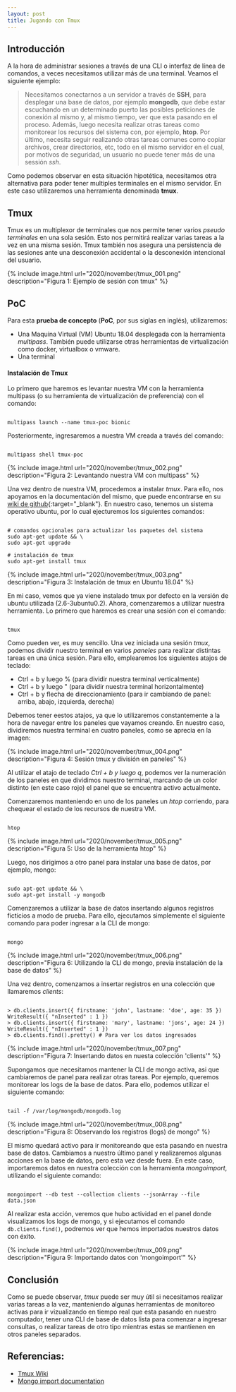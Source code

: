 ```yaml
---
layout: post
title: Jugando con Tmux
---
```


## Introducción

A la hora de administrar sesiones a través de una CLI o interfaz de línea de comandos, a veces necesitamos utilizar más de una terminal. Veamos el siguiente ejemplo:

> Necesitamos conectarnos a un servidor a través de __SSH__, para desplegar una base de datos, por ejemplo __mongodb__, que debe estar escuchando en un determinado puerto las posibles peticiones de conexión al mismo y, al mismo tiempo, ver que esta pasando en el proceso. Además, luego necesita realizar otras tareas como monitorear los recursos del sistema con, por ejemplo, __htop__. Por último, necesita seguir realizando otras tareas comunes como copiar archivos, crear directorios, etc, todo en el mismo servidor en el cual, por motivos de seguridad, un usuario no puede tener más de una sessión _ssh_.

Como podemos observar en esta situación hipotética, necesitamos otra alternativa para poder tener multiples terminales en el mismo servidor. En este caso utilizaremos una herramienta denominada __tmux__.

## Tmux

Tmux es un multiplexor de terminales que nos permite tener varios _pseudo terminales_ en una sola sesión. Esto nos permitirá realizar varias tareas a la vez en una misma sesión. Tmux también nos asegura una persistencia de las sesiones ante una desconexión accidental o la desconexión intencional del usuario.

{% include image.html url="2020/november/tmux_001.png" description="Figura 1: Ejemplo de sesión con tmux" %}

## PoC

Para esta __prueba de concepto__ (__PoC__, por sus siglas en inglés), utilizaremos:

- Una Maquina Virtual (VM) Ubuntu 18.04 desplegada con la herramienta _multipass_. También puede utilizarse otras herramientas de virtualización como docker, virtualbox o vmware.
- Una terminal

#### Instalación de Tmux

Lo primero que haremos es levantar nuestra VM con la herramienta multipass (o su herramienta de virtualización de preferencia) con el comando:

```

multipass launch --name tmux-poc bionic

```

Posteriormente, ingresaremos a nuestra VM creada a través del comando:

```

multipass shell tmux-poc

```

{% include image.html url="2020/november/tmux_002.png" description="Figura 2: Levantando nuestra VM con multipass" %}

Una vez dentro de nuestra VM, procedemos a instalar _tmux_. Para ello, nos apoyamos en la documentación del mismo, que puede encontrarse en su [wiki de github](https://github.com/tmux/tmux/wiki/Installing){:target="_blank"}. En nuestro caso, tenemos un sistema operativo ubuntu, por lo cual ejecturemos los siguientes comandos:

```

# comandos opcionales para actualizar los paquetes del sistema
sudo apt-get update && \
sudo apt-get upgrade

# instalación de tmux
sudo apt-get install tmux

```

{% include image.html url="2020/november/tmux_003.png" description="Figura 3: Instalación de tmux en Ubuntu 18.04" %}

En mi caso, vemos que ya viene instalado tmux por defecto en la versión de ubuntu utilizada (2.6-3ubuntu0.2). Ahora, comenzaremos a utilizar nuestra herramienta. Lo primero que haremos es crear una sesión con el comando:

```

tmux

```

Como pueden ver, es muy sencillo. Una vez iniciada una sesión _tmux_, podemos dividir nuestro terminal en varios _paneles_ para realizar distintas tareas en una única sesión. Para ello, emplearemos los siguientes atajos de teclado:

- Ctrl + b y luego % (para dividir nuestra terminal verticalmente)
- Ctrl + b y luego " (para dividir nuestra terminal horizontalmente)
- Ctrl + b y flecha de direccionamiento (para ir cambiando de panel: arriba, abajo, izquierda, derecha)

Debemos tener eestos atajos, ya que lo utilizaremos constantemente a la hora de navegar entre los paneles que vayamos creando. En nuestro caso, dividiremos nuestra terminal en cuatro paneles, como se aprecia en la imagen:

{% include image.html url="2020/november/tmux_004.png" description="Figura 4: Sesión tmux y división en paneles" %}

Al utilizar el atajo de teclado _Ctrl + b y luego q_, podemos ver la numeración de los paneles en que dividimos nuestro terminal, marcando de un color distinto (en este caso rojo) el panel que se encuentra activo actualmente.

Comenzaremos manteniendo en uno de los paneles un _htop_ corriendo, para chequear el estado de los recursos de nuestra VM.

```

htop

```

{% include image.html url="2020/november/tmux_005.png" description="Figura 5: Uso de la herramienta htop" %}

Luego, nos dirigimos a otro panel para instalar una base de datos, por ejemplo, mongo:

```

sudo apt-get update && \
sudo apt-get install -y mongodb

```

Comenzaremos a utilizar la base de datos insertando algunos registros ficticios a modo de prueba. Para ello, ejecutamos simplemente el siguiente comando para poder ingresar a la CLI de mongo:

```

mongo

```

{% include image.html url="2020/november/tmux_006.png" description="Figura 6: Utilizando la CLI de mongo, previa instalación de la base de datos" %}

Una vez dentro, comenzamos a insertar registros en una colección que llamaremos _clients_:

```

> db.clients.insert({ firstname: 'john', lastname: 'doe', age: 35 })
WriteResult({ "nInserted" : 1 }) 
> db.clients.insert({ firstname: 'mary', lastname: 'jons', age: 24 })
WriteResult({ "nInserted" : 1 }) 
> db.clients.find().pretty() # Para ver los datos ingresados

```

{% include image.html url="2020/november/tmux_007.png" description="Figura 7: Insertando datos en nuesta colección 'clients'" %}

Supongamos que necesitamos mantener la CLI de mongo activa, asi que cambiaremos de panel para realizar otras tareas. Por ejemplo, queremos monitorear los logs de la base de datos. Para ello, podemos utilizar el siguiente comando:

```

tail -f /var/log/mongodb/mongodb.log

```

{% include image.html url="2020/november/tmux_008.png" description="Figura 8: Observando los registros (logs) de mongo" %}

El mismo quedará activo para ir monitoreando que esta pasando en nuestra base de datos. Cambiamos a nuestro último panel y realizaremos algunas acciones en la base de datos, pero esta vez desde fuera. En este caso, importaremos datos en nuestra colección con la herramienta _mongoimport_, utilizando el siguiente comando:

```

mongoimport --db test --collection clients --jsonArray --file data.json

```

Al realizar esta acción, veremos que hubo actividad en el panel donde visualizamos los logs de mongo, y si ejecutamos el comando ```db.clients.find()```, podremos ver que hemos importados nuestros datos con éxito.

{% include image.html url="2020/november/tmux_009.png" description="Figura 9: Importando datos con 'mongoimport'" %}

## Conclusión

Como se puede observar, _tmux_ puede ser muy útil si necesitamos realizar varias tareas a la vez, manteniendo algunas herramientas de monitoreo activas para ir vizualizando en tiempo real que esta pasando en nuestro computador, tener una CLI de base de datos lista para comenzar a ingresar consultas, o realizar tareas de otro tipo mientras estas se mantienen en otros paneles separados.

## Referencias:

- [Tmux Wiki](https://github.com/tmux/tmux/wiki)
- [Mongo import documentation](https://docs.mongodb.com/database-tools/mongoimport/#bin.mongoimport)
